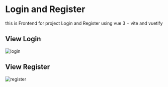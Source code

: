 # Login and Register

this is Frontend for project Login and Register using vue 3 + vite and vuetify

## View Login
![login](https://user-images.githubusercontent.com/118057516/233070894-f6bfcd04-2078-4d28-89d6-2a6392b012fd.png)


## View Register
![register](https://user-images.githubusercontent.com/118057516/233071087-b200361e-d12c-48b4-aa28-464a839d1600.png)
